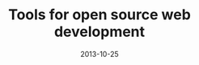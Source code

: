 ---
layout: post
categories: 
- talk
title: "Tools for open source web development"
location: "School of the Art Institute of Chicago - GFRY Studio"
date: 2013-10-25
image: /images/talks/saic.png
description: "I dropped by the <a href='https://www.facebook.com/pages/GFRY-Studio-PubliCity/146442525566970'>GFRY Studio</a> at the <a href='http://www.saic.edu'>School of the Art Institute of Chicago</a> to talk about open source web development and how policy decisions get made around building usage."
link: https://www.facebook.com/photo.php?fbid=158435421034347&set=a.146989288845627.1073741828.146442525566970&type=1
tags: 
 - presentation
medium: writeup
featured: false
published: true
---